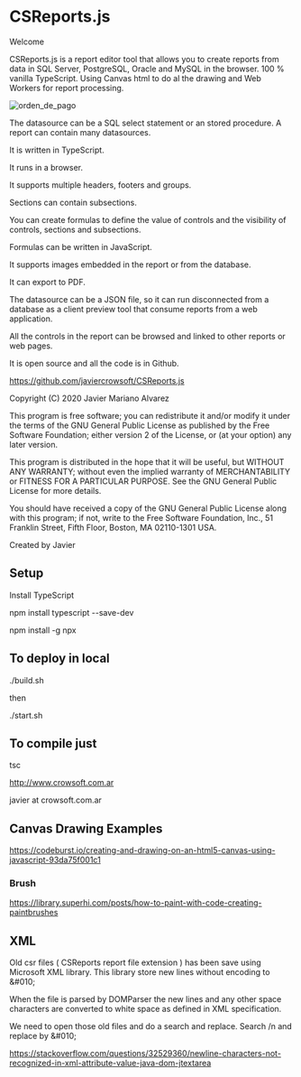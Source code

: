 CSReports.js
=============

Welcome

CSReports.js is a report editor tool that allows you to create reports from data in SQL Server, PostgreSQL, Oracle and MySQL in the browser. 100 % vanilla TypeScript. Using Canvas html to do al the drawing and Web Workers for report processing.

![orden_de_pago](https://github.com/javiercrowsoft/CSReports.js/assets/1075455/7bb5c7d4-0775-4b6c-9d90-eea2555268a7)

The datasource can be a SQL select statement or an stored procedure. A report can contain many datasources.

It is written in TypeScript.

It runs in a browser.

It supports multiple headers, footers and groups.

Sections can contain subsections.

You can create formulas to define the value of controls and the visibility of controls, sections and subsections.

Formulas can be written in JavaScript.

It supports images embedded in the report or from the database.

It can export to PDF.

The datasource can be a JSON file, so it can run disconnected from a database as a client preview tool that consume
reports from a web application.

All the controls in the report can be browsed and linked to other reports or web pages.

It is open source and all the code is in Github.

https://github.com/javiercrowsoft/CSReports.js

Copyright (C) 2020 Javier Mariano Alvarez

This program is free software; you can redistribute it and/or modify it under the terms of the GNU General Public License as published by the Free Software Foundation; either version 2 of the License, or (at your option) any later version.

This program is distributed in the hope that it will be useful, but WITHOUT ANY WARRANTY; without even the implied warranty of MERCHANTABILITY or FITNESS FOR A PARTICULAR PURPOSE. See the GNU General Public License for more details.

You should have received a copy of the GNU General Public License along with this program; if not, write to the Free Software Foundation, Inc., 51 Franklin Street, Fifth Floor, Boston, MA 02110-1301 USA.

Created by Javier

## Setup

Install TypeScript

npm install typescript --save-dev

npm install -g npx

## To deploy in local

./build.sh

then

./start.sh

## To compile just

tsc

http://www.crowsoft.com.ar

javier at crowsoft.com.ar


## Canvas Drawing Examples

https://codeburst.io/creating-and-drawing-on-an-html5-canvas-using-javascript-93da75f001c1

### Brush
https://library.superhi.com/posts/how-to-paint-with-code-creating-paintbrushes

## XML
Old csr files ( CSReports report file extension ) has been save using Microsoft XML library. This library store new lines without encoding to \&#010;

When the file is parsed by DOMParser the new lines and any other space characters are converted to white space as defined in XML specification.

We need to open those old files and do a search and replace. Search /n and replace by \&#010;

https://stackoverflow.com/questions/32529360/newline-characters-not-recognized-in-xml-attribute-value-java-dom-jtextarea